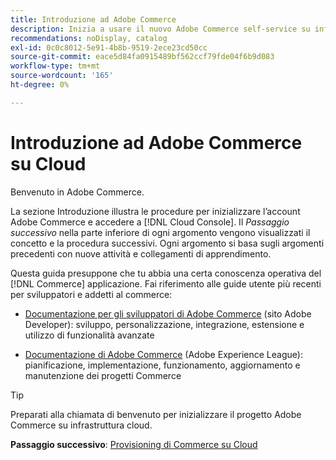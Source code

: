 ```yaml
---
title: Introduzione ad Adobe Commerce
description: Inizia a usare il nuovo Adobe Commerce self-service su infrastruttura cloud e scopri come creare e distribuire in pochi minuti un archivio Adobe Commerce.
recommendations: noDisplay, catalog
exl-id: 0c0c8012-5e91-4b8b-9519-2ece23cd50cc
source-git-commit: eace5d84fa0915489bf562ccf79fde04f6b9d083
workflow-type: tm+mt
source-wordcount: '165'
ht-degree: 0%

---
```


# Introduzione ad Adobe Commerce su Cloud

Benvenuto in Adobe Commerce.

La sezione Introduzione illustra le procedure per inizializzare l’account Adobe Commerce e accedere a [!DNL Cloud Console]. Il _Passaggio successivo_ nella parte inferiore di ogni argomento vengono visualizzati il concetto e la procedura successivi. Ogni argomento si basa sugli argomenti precedenti con nuove attività e collegamenti di apprendimento.

Questa guida presuppone che tu abbia una certa conoscenza operativa del [!DNL Commerce] applicazione. Fai riferimento alle guide utente più recenti per sviluppatori e addetti al commerce:

- [Documentazione per gli sviluppatori di Adobe Commerce](https://developer.adobe.com/commerce/docs/) (sito Adobe Developer): sviluppo, personalizzazione, integrazione, estensione e utilizzo di funzionalità avanzate

- [Documentazione di Adobe Commerce](https://experienceleague.adobe.com/docs/commerce.html) (Adobe Experience League): pianificazione, implementazione, funzionamento, aggiornamento e manutenzione dei progetti Commerce

>[!TIP]
>
>Preparati alla chiamata di benvenuto per inizializzare il progetto Adobe Commerce su infrastruttura cloud.
>
>**Passaggio successivo**: [Provisioning di Commerce su Cloud](new-project.md)
